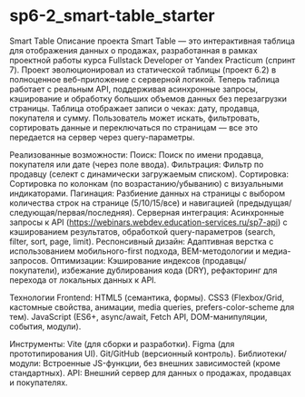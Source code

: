 # sp6-2_smart-table_starter
Smart Table
Описание проекта
Smart Table — это интерактивная таблица для отображения данных о продажах, разработанная в рамках проектной работы курса Fullstack Developer от Yandex Practicum (спринт 7). Проект эволюционировал из статической таблицы (проект 6.2) в полноценное веб-приложение с серверной логикой. Теперь таблица работает с реальным API, поддерживая асинхронные запросы, кэширование и обработку больших объемов данных без перезагрузки страницы.
Таблица отображает записи о чеках: дату, продавца, покупателя и сумму. Пользователь может искать, фильтровать, сортировать данные и переключаться по страницам — все это передается на сервер через query-параметры.

Реализованные возможности:
Поиск: Поиск по имени продавца, покупателя или дате (через поле ввода).
Фильтрация: Фильтр по продавцу (селект с динамически загружаемым списком).
Сортировка: Сортировка по колонкам (по возрастанию/убыванию) с визуальными индикаторами.
Пагинация: Разбиение данных на страницы с выбором количества строк на странице (5/10/15/все) и навигацией (предыдущая/следующая/первая/последняя).
Серверная интеграция: Асинхронные запросы к API (https://webinars.webdev.education-services.ru/sp7-api) с кэшированием результатов, обработкой query-параметров (search, filter, sort, page, limit).
Респонсивный дизайн: Адаптивная верстка с использованием мобильного-first подхода, BEM-методологии и медиа-запросов.
Оптимизации: Кэширование индексов (продавцы/покупатели), избежание дублирования кода (DRY), рефакторинг для перехода от локальных данных к API.

Технологии
Frontend:
HTML5 (семантика, формы).
CSS3 (Flexbox/Grid, кастомные свойства, анимации, media queries, prefers-color-scheme для тем).
JavaScript (ES6+, async/await, Fetch API, DOM-манипуляции, события, модули).

Инструменты:
Vite (для сборки и разработки).
Figma (для прототипирования UI).
Git/GitHub (версионный контроль).
Библиотеки/модули: Встроенные JS-функции, без внешних зависимостей (кроме стандартных).
API: Внешний сервер для данных о продажах, продавцах и покупателях.

